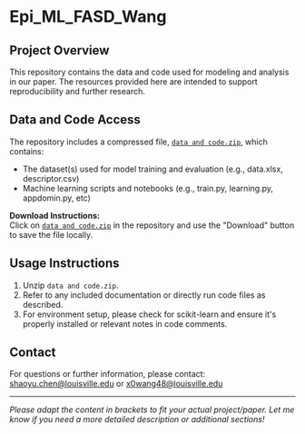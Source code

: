 # Epi_ML_FASD_Wang

## Project Overview

This repository contains the data and code used for modeling and analysis in our paper. The resources provided here are intended to support reproducibility and further research.

## Data and Code Access

The repository includes a compressed file, [`data and code.zip`](./data%20and%20code.zip), which contains:

- The dataset(s) used for model training and evaluation (e.g., data.xlsx, descriptor.csv)
- Machine learning scripts and notebooks (e.g., train.py, learning.py, appdomin.py, etc)

**Download Instructions:**  
Click on [`data and code.zip`](./data%20and%20code.zip) in the repository and use the "Download" button to save the file locally.

## Usage Instructions

1. Unzip `data and code.zip`.
2. Refer to any included documentation or directly run code files as described.
3. For environment setup, please check for scikit-learn and ensure it's properly installed or relevant notes in code comments.


## Contact

For questions or further information, please contact: shaoyu.chen@louisville.edu or x0wang48@louisville.edu

---

*Please adapt the content in brackets to fit your actual project/paper. Let me know if you need a more detailed description or additional sections!*
